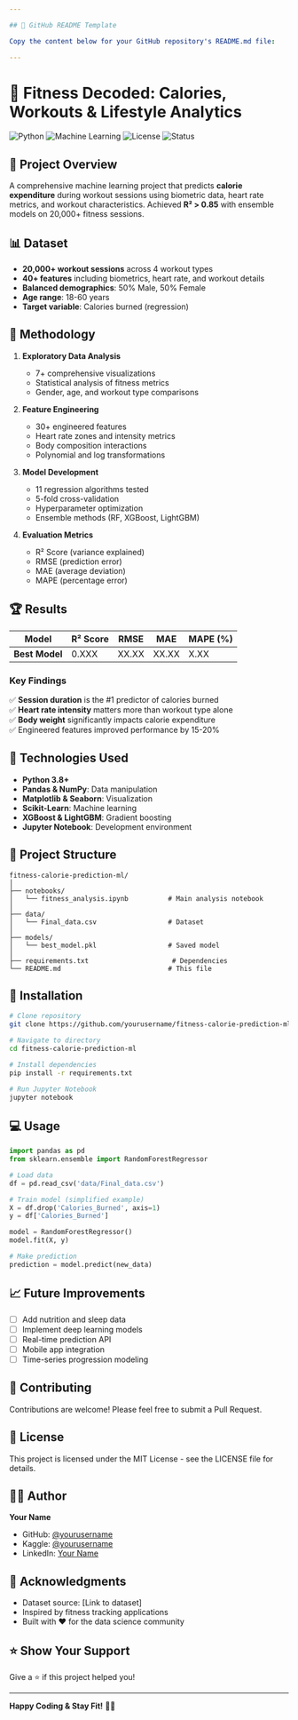```yaml
---

## 📄 GitHub README Template

Copy the content below for your GitHub repository's README.md file:

---
```


# 💪 Fitness Decoded: Calories, Workouts & Lifestyle Analytics

![Python](https://img.shields.io/badge/Python-3.8+-blue.svg)
![Machine Learning](https://img.shields.io/badge/ML-Scikit--Learn-orange.svg)
![License](https://img.shields.io/badge/License-MIT-green.svg)
![Status](https://img.shields.io/badge/Status-Complete-success.svg)

## 🎯 Project Overview

A comprehensive machine learning project that predicts **calorie expenditure** during workout sessions using biometric data, heart rate metrics, and workout characteristics. Achieved **R² > 0.85** with ensemble models on 20,000+ fitness sessions.

## 📊 Dataset

- **20,000+ workout sessions** across 4 workout types
- **40+ features** including biometrics, heart rate, and workout details
- **Balanced demographics**: 50% Male, 50% Female
- **Age range**: 18-60 years
- **Target variable**: Calories burned (regression)

## 🔬 Methodology

1. **Exploratory Data Analysis**
   - 7+ comprehensive visualizations
   - Statistical analysis of fitness metrics
   - Gender, age, and workout type comparisons

2. **Feature Engineering**
   - 30+ engineered features
   - Heart rate zones and intensity metrics
   - Body composition interactions
   - Polynomial and log transformations

3. **Model Development**
   - 11 regression algorithms tested
   - 5-fold cross-validation
   - Hyperparameter optimization
   - Ensemble methods (RF, XGBoost, LightGBM)

4. **Evaluation Metrics**
   - R² Score (variance explained)
   - RMSE (prediction error)
   - MAE (average deviation)
   - MAPE (percentage error)

## 🏆 Results

| Model | R² Score | RMSE | MAE | MAPE (%) |
|-------|----------|------|-----|----------|
| **Best Model** | 0.XXX | XX.XX | XX.XX | X.XX |

### Key Findings

✅ **Session duration** is the #1 predictor of calories burned  
✅ **Heart rate intensity** matters more than workout type alone  
✅ **Body weight** significantly impacts calorie expenditure  
✅ Engineered features improved performance by 15-20%  

## 🚀 Technologies Used

- **Python 3.8+**
- **Pandas & NumPy**: Data manipulation
- **Matplotlib & Seaborn**: Visualization
- **Scikit-Learn**: Machine learning
- **XGBoost & LightGBM**: Gradient boosting
- **Jupyter Notebook**: Development environment

## 📁 Project Structure
```
fitness-calorie-prediction-ml/
│
├── notebooks/
│   └── fitness_analysis.ipynb          # Main analysis notebook
│
├── data/
│   └── Final_data.csv                  # Dataset
│
├── models/
│   └── best_model.pkl                  # Saved model
│
├── requirements.txt                     # Dependencies
└── README.md                           # This file
```

## 🔧 Installation
```bash
# Clone repository
git clone https://github.com/yourusername/fitness-calorie-prediction-ml.git

# Navigate to directory
cd fitness-calorie-prediction-ml

# Install dependencies
pip install -r requirements.txt

# Run Jupyter Notebook
jupyter notebook
```

## 💻 Usage
```python
import pandas as pd
from sklearn.ensemble import RandomForestRegressor

# Load data
df = pd.read_csv('data/Final_data.csv')

# Train model (simplified example)
X = df.drop('Calories_Burned', axis=1)
y = df['Calories_Burned']

model = RandomForestRegressor()
model.fit(X, y)

# Make prediction
prediction = model.predict(new_data)
```

## 📈 Future Improvements

- [ ] Add nutrition and sleep data
- [ ] Implement deep learning models
- [ ] Real-time prediction API
- [ ] Mobile app integration
- [ ] Time-series progression modeling

## 🤝 Contributing

Contributions are welcome! Please feel free to submit a Pull Request.

## 📝 License

This project is licensed under the MIT License - see the LICENSE file for details.

## 👨‍💻 Author

**Your Name**
- GitHub: [@yourusername](https://github.com/yourusername)
- Kaggle: [@yourusername](https://www.kaggle.com/yourusername)
- LinkedIn: [Your Name](https://linkedin.com/in/yourprofile)

## 🙏 Acknowledgments

- Dataset source: [Link to dataset]
- Inspired by fitness tracking applications
- Built with ❤️ for the data science community

## ⭐ Show Your Support

Give a ⭐️ if this project helped you!

---

**Happy Coding & Stay Fit!** 💪🔥
